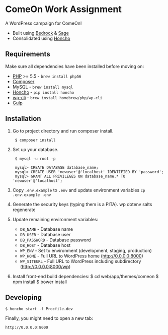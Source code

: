 # ComeOn Work Assignment
A WordPress campaign for ComeOn!
* Built using [Bedrock](https://roots.io/bedrock/) & [Sage](https://roots.io/sage/)
* Consolidated using [Honcho](https://github.com/nickstenning/honcho)

## Requirements
Make sure all dependencies have been installed before moving on:
* [PHP](https://github.com/Homebrew/homebrew-php) >= 5.5 - `brew install php56`
* [Composer](https://getcomposer.org/doc/00-intro.md#installation-linux-unix-osx) 
* MySQL - `brew install mysql`
* [Honcho](https://github.com/nickstenning/honcho) - `pip install honcho`
* [wp-cli](https://wp-cli.org/docs/installing/) - `brew install homebrew/php/wp-cli`
* [Gulp](https://github.com/gulpjs/gulp/blob/master/docs/getting-started.md)

## Installation
1. Go to project directory and run composer install.

		$ composer install
				
2. Set up your database.

		$ mysql -u root -p

		mysql> CREATE DATABASE database_name;
		mysql> CREATE USER 'newuser'@'localhost' IDENTIFIED BY 'password';
		mysql> GRANT ALL PRIVILEGES ON database_name.* TO 'newuser'@'localhost';

3. Copy `.env.example` to `.env` and update environment variables
		`cp .env.example .env`
4. Generate the security keys (typing them is a PITA).
		wp dotenv salts regenerate
5. Update remaining environment variables:
	* `DB_NAME` - Database name
	* `DB_USER` - Database user
	* `DB_PASSWORD` - Database password
	* `DB_HOST` - Database host
	* `WP_ENV` - Set to environment (development, staging, production)
	* `WP_HOME` - Full URL to WordPress home (http://0.0.0.0:8000)
	* `WP_SITEURL` - Full URL to WordPress including subdirectory (http://0.0.0.0:8000/wp)
5. Install front-end build dependencies:
			$ cd web/app/themes/comeon
			$ npm install
			$ bower install

## Developing

```
$ honcho start -f Procfile.dev
```

Finally, you might need to open a new tab:
```
http://0.0.0.0:8000
```
